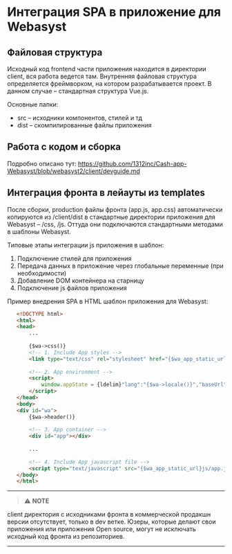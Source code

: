 # Интеграция SPA в приложение для Webasyst

## Файловая структура

Исходный код frontend части приложения находится в директории client, вся работа ведется там. Внутренняя файловая структура определяется фреймворком, на котором разрабатывается проект. В данном случае – стандартная структура Vue.js.

Основные папки:
- src – исходники компонентов, стилей и тд
- dist – скомпилированные файлы приложения

## Работа с кодом и сборка

Подробно описано тут:
https://github.com/1312inc/Cash-app-Webasyst/blob/webasyst2/client/devguide.md

## Интеграция фронта в лейауты из templates

После сборки, production файлы фронта (app.js, app.css) автоматически копируются из /client/dist в стандартные директории приложения для Webasyst – /css, /js. Оттуда они подключаются стандартными методами в шаблоны Webasyst.

Типовые этапы интеграции js приложения в шаблон:

1. Подключение стилей для приложения
2. Передача данных в приложение через глобальные переменные (при необходимости)
3. Добавление DOM контейнера на старницу
4. Подключение js файлов приложения

Пример внедрения SPA в HTML шаблон приложения для Webasyst:

```html
   <!DOCTYPE html>
   <html>
   <head>
       ...
 
       {$wa->css()}
       <!-- 1. Include App styles -->
       <link type="text/css" rel="stylesheet" href="{$wa_app_static_url}css/app.css">
      
       <!-- 2. App environment -->
       <script>
           window.appState = {ldelim}"lang":"{$wa->locale()}","baseUrl":"{$wa_app_url}","baseApiUrl":"{$wa_url}api.php","token":"{$token}"{rdelim};
       </script>
   </head>
   <body>
   <div id="wa">
       {$wa->header()}
 
       <!-- 3. App container -->
       <div id="app"></div>
 
       ...
      
       <!-- 4. Include App javascript file -->
       <script type="text/javascript" src="{$wa_app_static_url}js/app.js"></script>
   </body>
   </html>
 ```

---
> :warning: **NOTE**

client директория с исходниками фронта в коммерческой продакшн версии отсутствует, только в dev ветке.
Юзеры, которые делают свои приложения или приложения Open source, могут не исключать исходный код фронта из репозиториев.

---
